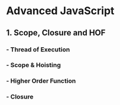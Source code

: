 # Advanced JavaScript 
## 1. Scope, Closure and HOF 
###  - Thread of Execution
### - Scope & Hoisting 
###  - Higher Order Function 
### - Closure
